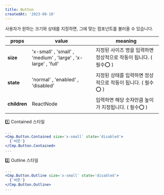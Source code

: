 ```yaml
---
title: Button
createdAt: '2023-08-10'
---
```


사용자가 원하는 크기와 상태를 지정하면, 그에 맞는 컴포넌트를 불러올 수 있습니다.

| props        | value                                                         | meaning                                                          |
| ------------ | ------------------------------------------------------------- | ---------------------------------------------------------------- |
| **size**     | 'x-small' , 'small' , 'medium' , 'large' , 'x-large' , 'full' | 지정된 사이즈 명을 입력하면 정상적으로 작동이 됩니다. ( 필수⭕ ) |
| **state**    | 'normal' , 'enabled' , 'disabled'                             | 지정된 상태를 입력하면 정상적으로 작동이 됩니다. ( 필수⭕ )      |
| **children** | ReactNode                                                     | 입력하면 해당 숫자만큼 높이가 지정됩니다. ( 필수⭕ )             |

1️⃣ Contained 스타일

```jsx
...
<Cmp.Button.Contained size='x-small' state='disabled'>
  {'버튼'}
</Cmp.Button.Contained>
...
```

2️⃣ Outline 스타일

```jsx
...
<Cmp.Button.Outline size='x-small' state='disabled'>
  {'버튼'}
</Cmp.Button.Outline>
...
```
